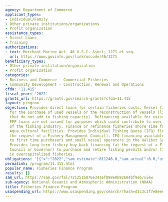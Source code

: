 ```yaml
---
agency: Department of Commerce
applicant_types:
- Individual/Family
- Other private institutions/organizations
- Profit organization
assistance_types:
- Direct Loans
- Training
authorizations:
- text: Merchant Marine Act. 46 U.S.C. &sect; 1271 et seq.
  url: https://www.govinfo.gov/link/uscode/46/1271
beneficiary_types:
- Other private institution/organization
- Profit organization
categories:
- Business and Commerce - Commercial Fisheries
- Community Development - Construction, Renewal and Operations
cfda: '11.415'
fiscal_year: '2022'
grants_url: https://grants.gov/search-grants?cfda=11.415
layout: program
objective: Provides direct loans for certain fisheries costs. Vessel financing available
  for the purchase of used vessels or the reconstruction of vessels (limited to reconstructions
  that do not add to fishing capacity). Refinancing available for existing debt obligations.
  FFP loans are not issued for purposes which could contribute to over capitalization
  of the fishing industry. Finance or refinance fisheries shore side facilities or
  Aqua cultural facilities. Provides Individual Fishing Quota (IFQ) financing (at
  the request of a Fishery Management Council). IFQ financing available at this time
  to first time purchasers and small vessel operators in the Halibut Sablefish fisheries.
  Provides long term fishery buy back financing (at the request of a Fishery Management
  Council or Governor) to purchase and retire fishing permits and/or fishing vessels
  in overcapitalized fisheries.
obligations: '[{"x":"2022","sam_estimate":811246.0,"sam_actual":0.0,"usa_spending_actual":0.0},{"x":"2023","sam_estimate":0.0,"sam_actual":0.0,"usa_spending_actual":0.0},{"x":"2024","sam_estimate":0.0,"sam_actual":0.0,"usa_spending_actual":0.0}]'
permalink: /program/11.415.html
popular_name: Fisheries Finance Program
results: []
sam_url: https://sam.gov/fal/721251b876e343ef898e0b92604bf9eb/view
sub-agency: National Oceanic and Atmospheric Administration (NOAA)
title: Fisheries Finance Program
usaspending_url: https://www.usaspending.gov/search/?hash=d1c3c3f7e8eee78bec40783f8c0a35f1
---
```

